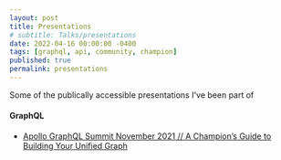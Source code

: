 ```yaml
---
layout: post
title: Presentations
# subtitle: Talks/presentations
date: 2022-04-16 00:00:00 -0400
tags: [graphql, api, community, champion]
published: true
permalink: presentations
---
```


Some of the publically accessible presentations I've been part of

#### GraphQL
- [Apollo GraphQL Summit November 2021 // A Champion’s Guide to Building Your Unified Graph](https://www.apollographql.com/events/roundtable/graphql-summit-november-2021/a-champions-guide-to-building-your-unified-graph)
